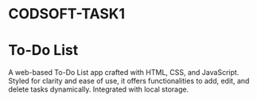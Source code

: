 # CODSOFT-TASK1

# To-Do List

A web-based To-Do List app crafted with HTML, CSS, and JavaScript. Styled for clarity and ease of use, it offers functionalities to add, edit, and delete tasks dynamically. Integrated with local storage.
